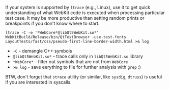 If your system is supported by `ltrace` (e.g., Linux), use it to get quick understanding of what WebKit code is executed when processing particular test case. It may be more productive than setting random prints or breakpoints if you don't know where to start.

```
ltrace -C -e '*WebCore*@libQt5WebKit.so*' WebKitBuild/Release/bin/QtTestBrowser -use-test-fonts LayoutTests/fast/css/pseudo-first-line-border-width.html >& log
```

* `-C` - demangle C++ symbols
* `@libQt5WebKit.so*` - trace calls only in `libQt5WebKit.so` library
* `*WebCore*` - filter out symbols that are not from `WebCore`
* `>& log` - save eerything to file for further analysis with `grep` :)

BTW, don't forget that `strace` utility (or similar, like `sysdig`, `dtruss`) is useful if you are interested in syscalls.